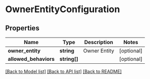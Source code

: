 # OwnerEntityConfiguration

## Properties
Name | Type | Description | Notes
------------ | ------------- | ------------- | -------------
**owner_entity** | **string** | Owner Entity | [optional] 
**allowed_behaviors** | **string[]** |  | [optional] 

[[Back to Model list]](../README.md#documentation-for-models) [[Back to API list]](../README.md#documentation-for-api-endpoints) [[Back to README]](../README.md)


